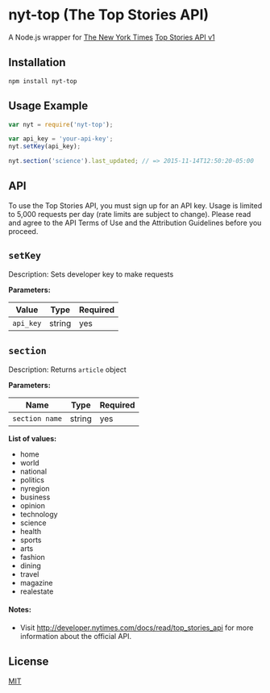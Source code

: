 # nyt-top (The Top Stories API)
A Node.js wrapper for [The New York Times](http://www.nytimes.com/) [Top Stories API v1](http://developer.nytimes.com/docs/read/top_stories_api)

## Installation

```
npm install nyt-top
```

## Usage Example

```javascript
var nyt = require('nyt-top');

var api_key = 'your-api-key';
nyt.setKey(api_key);

nyt.section('science').last_updated; // => 2015-11-14T12:50:20-05:00
```

## API

To use the Top Stories API, you must sign up for an API key. Usage is limited to 5,000 requests per day (rate limits are subject to change). Please read and agree to the API Terms of Use and the Attribution Guidelines before you proceed.

`setKey`
----------

Description: Sets developer key to make requests

**Parameters:**
  
| Value      | Type      | Required |
| ---------- | --------- | -------- |
| `api_key`  | string    |   yes    |


`section`
----------

Description: Returns `article` object

**Parameters:**
  
| Name      | Type      | Required |
| ---------- | --------- | --------- |
| `section name` | string | yes    |

**List of values:**
- home
- world
- national
- politics 
- nyregion
- business
- opinion
- technology 
- science
- health
- sports
- arts
- fashion
- dining
- travel
- magazine
- realestate

#### Notes: 

- Visit http://developer.nytimes.com/docs/read/top_stories_api for more information about the official API.


## License

[MIT](https://github.com/gmontalvoriv/nyt-top/blob/master/LICENSE)
